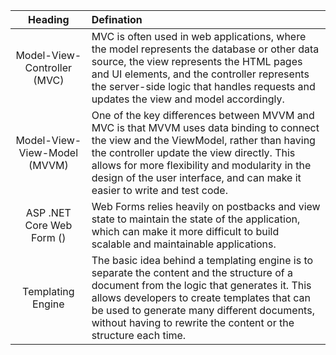 | Heading | Defination |
|:-------:|:---------- | 
| Model-View-Controller (MVC) | MVC is often used in web applications, where the model represents the database or other data source, the view represents the HTML pages and UI elements, and the controller represents the server-side logic that handles requests and updates the view and model accordingly. |
| Model-View-View-Model (MVVM) | One of the key differences between MVVM and MVC is that MVVM uses data binding to connect the view and the ViewModel, rather than having the controller update the view directly. This allows for more flexibility and modularity in the design of the user interface, and can make it easier to write and test code. |
| ASP .NET Core Web Form () | Web Forms relies heavily on postbacks and view state to maintain the state of the application, which can make it more difficult to build scalable and maintainable applications. |
| Templating Engine | The basic idea behind a templating engine is to separate the content and the structure of a document from the logic that generates it. This allows developers to create templates that can be used to generate many different documents, without having to rewrite the content or the structure each time. |